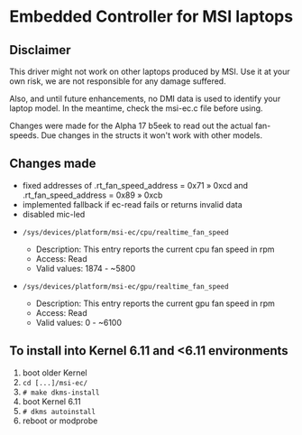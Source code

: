 # Embedded Controller for MSI laptops

## Disclaimer

This driver might not work on other laptops produced by MSI. Use it at your own risk, we are not responsible for any damage suffered.

Also, and until future enhancements, no DMI data is used to identify your laptop model. In the meantime, check the msi-ec.c file before using.

Changes were made for the Alpha 17 b5eek to read out the actual fan-speeds. Due changes in the structs it won't work with other models.

## Changes made
* fixed addresses of .rt_fan_speed_address = 0x71 » 0xcd and .rt_fan_speed_address  = 0x89 » 0xcb
* implemented fallback if ec-read fails or returns invalid data
* disabled mic-led

- `/sys/devices/platform/msi-ec/cpu/realtime_fan_speed`
  - Description: This entry reports the current cpu fan speed in rpm
  - Access: Read
  - Valid values: 1874 - ~5800

- `/sys/devices/platform/msi-ec/gpu/realtime_fan_speed`
  - Description: This entry reports the current gpu fan speed in rpm
  - Access: Read
  - Valid values: 0 - ~6100

## To install into Kernel 6.11 and <6.11 environments
1. boot older Kernel
2. `cd [...]/msi-ec/`
3. `# make dkms-install`
4. boot Kernel 6.11
5. `# dkms autoinstall`
6. reboot or modprobe
